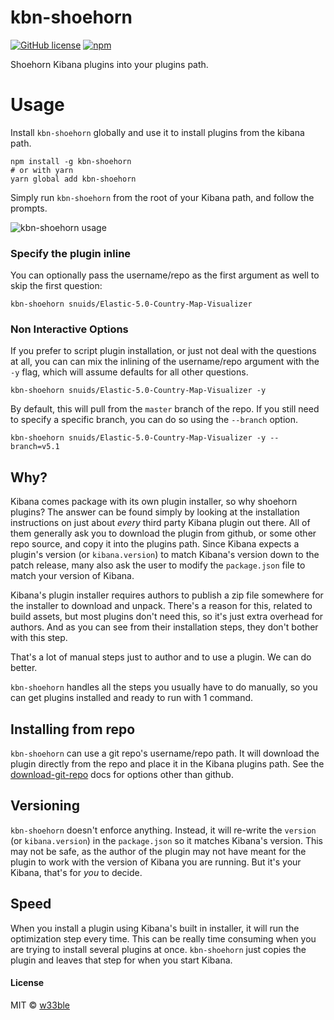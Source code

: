 # kbn-shoehorn

[![GitHub license](https://img.shields.io/badge/license-MIT-blue.svg)](https://raw.githubusercontent.com/w33ble/kbn-shoehorn/master/LICENSE)
[![npm](https://img.shields.io/npm/v/kbn-shoehorn.svg)](https://www.npmjs.com/package/kbn-shoehorn)

Shoehorn Kibana plugins into your plugins path.

# Usage

Install `kbn-shoehorn` globally and use it to install plugins from the kibana path.

```
npm install -g kbn-shoehorn
# or with yarn
yarn global add kbn-shoehorn
```

Simply run `kbn-shoehorn` from the root of your Kibana path, and follow the prompts.

![kbn-shoehorn usage](http://i.imgur.com/pAegdtw.png)

### Specify the plugin inline

You can optionally pass the username/repo as the first argument as well to skip the first question:

```
kbn-shoehorn snuids/Elastic-5.0-Country-Map-Visualizer
```

### Non Interactive Options

If you prefer to script plugin installation, or just not deal with the questions at all, you can can mix the inlining of the username/repo argument with the `-y` flag, which will assume defaults for all other questions.

```
kbn-shoehorn snuids/Elastic-5.0-Country-Map-Visualizer -y
```

By default, this will pull from the `master` branch of the repo. If you still need to specify a specific branch, you can do so using the `--branch` option.

```
kbn-shoehorn snuids/Elastic-5.0-Country-Map-Visualizer -y --branch=v5.1
```

## Why?

Kibana comes package with its own plugin installer, so why shoehorn plugins? The answer can be found simply by looking at the installation instructions on just about *every* third party Kibana plugin out there. All of them generally ask you to download the plugin from github, or some other repo source, and copy it into the plugins path. Since Kibana expects a plugin's version (or `kibana.version`) to match Kibana's version down to the patch release, many also ask the user to modify the `package.json` file to match your version of Kibana.

Kibana's plugin installer requires authors to publish a zip file somewhere for the installer to download and unpack. There's a reason for this, related to build assets, but most plugins don't need this, so it's just extra overhead for authors. And as you can see from their installation steps, they don't bother with this step.

That's a lot of manual steps just to author and to use a plugin. We can do better.

`kbn-shoehorn` handles all the steps you usually have to do manually, so you can get plugins installed and ready to run with 1 command.

## Installing from repo

`kbn-shoehorn` can use a git repo's username/repo path. It will download the plugin directly from the repo and place it in the Kibana plugins path. See the [download-git-repo](https://github.com/flipxfx/download-git-repo#examples) docs for options other than github.

## Versioning

`kbn-shoehorn` doesn't enforce anything. Instead, it will re-write the `version` (or `kibana.version`) in the `package.json` so it matches Kibana's version. This may not be safe, as the author of the plugin may not have meant for the plugin to work with the version of Kibana you are running. But it's your Kibana, that's for *you* to decide.

## Speed

When you install a plugin using Kibana's built in installer, it will run the optimization step every time. This can be really time consuming when you are trying to install several plugins at once. `kbn-shoehorn` just copies the plugin and leaves that step for when you start Kibana.

#### License

MIT © [w33ble](https://github.com/w33ble)